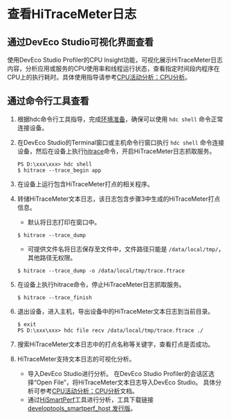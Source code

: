 # 查看HiTraceMeter日志

## 通过DevEco Studio可视化界面查看

使用DevEco Studio Profiler的CPU Insight功能，可视化展示HiTraceMeter日志内容，分析应用或服务的CPU使用率和线程运行状态，查看指定时间段内程序在CPU上的执行耗时。具体使用指导请参考[CPU活动分析：CPU分析](https://developer.huawei.com/consumer/cn/doc/harmonyos-guides-V5/ide-insight-session-cpu-V5)。

## 通过命令行工具查看

1. 根据hdc命令行工具指导，完成[环境准备](hdc.md#环境准备)，确保可以使用 `hdc shell` 命令正常连接设备。

2. 在DevEco Studio的Terminal窗口或主机命令行窗口执行 `hdc shell` 命令连接设备，然后在设备上执行[hitrace](hitrace.md)命令，开启HiTraceMeter日志抓取服务。

   ```shell
   PS D:\xxx\xxx> hdc shell
   $ hitrace --trace_begin app
   ```

3. 在设备上运行包含HiTraceMeter打点的相关程序。

4. 转储HiTraceMeter文本日志，该日志包含步骤3中生成的HiTraceMeter打点信息。

   - 默认将日志打印在窗口中。

   ```shell
   $ hitrace --trace_dump
   ```

   - 可提供文件名将日志保存至文件中，文件路径只能是 `/data/local/tmp/`，其他路径无权限。

   ```shell
   $ hitrace --trace_dump -o /data/local/tmp/trace.ftrace
   ```

5. 在设备上执行hitrace命令，停止HiTraceMeter日志抓取服务。

   ```shell
   $ hitrace --trace_finish
   ```

6. 退出设备，进入主机，导出设备中的HiTraceMeter文本日志到当前目录。

   ```shell
   $ exit
   PS D:\xxx\xxx> hdc file recv /data/local/tmp/trace.ftrace ./
   ```

7. 搜索HiTraceMeter文本日志中的打点名称等关键字，查看打点是否成功。

8. HiTraceMeter支持文本日志的可视化分析。

   - 导入DevEco Studio进行分析。
     在DevEco Studio Profiler的会话区选择“Open File”，将HiTraceMeter文本日志导入DevEco Studio。
     具体分析可参考[CPU活动分析：CPU分析](https://developer.huawei.com/consumer/cn/doc/harmonyos-guides-V5/ide-insight-session-cpu-V5)文档。
   - 通过[HiSmartPerf](https://gitee.com/openharmony/developtools_smartperf_host)工具进行分析，工具下载链接[developtools_smartperf_host 发行版](https://gitee.com/openharmony/developtools_smartperf_host/releases)。
